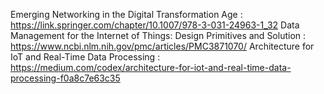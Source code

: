 Emerging Networking in the Digital Transformation Age : https://link.springer.com/chapter/10.1007/978-3-031-24963-1_32
Data Management for the Internet of Things: Design Primitives and Solution : https://www.ncbi.nlm.nih.gov/pmc/articles/PMC3871070/
Architecture for IoT and Real-Time Data Processing : https://medium.com/codex/architecture-for-iot-and-real-time-data-processing-f0a8c7e63c35
